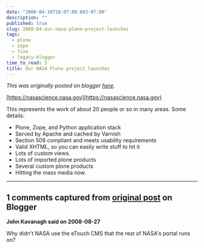 ```yaml
---
date: "2008-04-10T10:07:00.003-07:00"
description: ""
published: true
slug: 2008-04-our-nasa-plone-project-launches
tags:
  - plone
  - zope
  - five
  - legacy-blogger
time_to_read: 5
title: Our NASA Plone project launches
---
```


_This was originally posted on blogger [here](https://pydanny.blogspot.com/2008/04/our-nasa-plone-project-launches.html)_.

[https://nasascience.nasa.gov](https://nasascience.nasa.gov)

This represents the work of about 20 people or so in many areas. Some details:

- Plone, Zope, and Python application stack
- Served by Apache and cached by Varnish
- Section 508 compliant and meets usability requirements
- Valid XHTML, so you can easily write stuff to hit it
- Lots of custom views.
- Lots of imported plone products
- Several custom plone products
- Hitting the mass media now.

---

## 1 comments captured from [original post](https://pydanny.blogspot.com/2008/04/our-nasa-plone-project-launches.html) on Blogger

**John Kavanagh said on 2008-08-27**

Why didn't NASA use the eTouch CMS that the rest of NASA's portal runs on?

